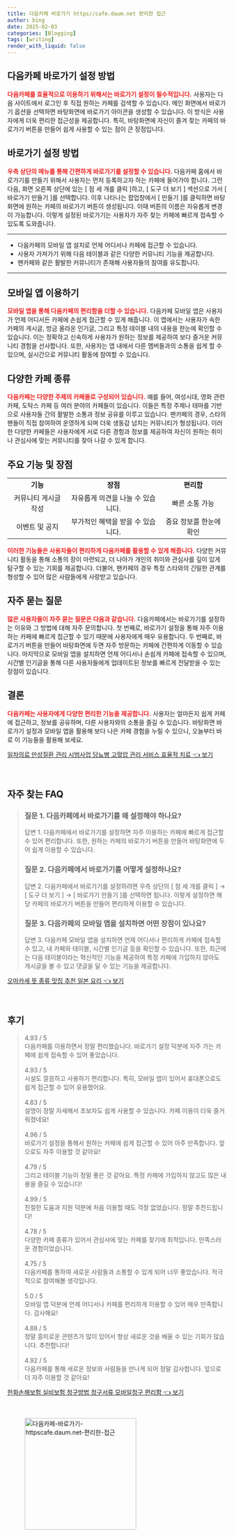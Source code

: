 ```yaml
---
title: 다음카페 바로가기 https//cafe.daum.net 편리한 접근
author: bing
date: 2025-02-03
categories: [Blogging]
tags: [writing]
render_with_liquid: false
---
```



<h2 id='다음카페_바로가기_방법'>다음카페 바로가기 설정 방법</h2>

<p><b><span style="color: #ee2323;">다음카페를 효율적으로 이용하기 위해서는 바로가기 설정이 필수적입니다.</span></b> 사용자는 다음 사이트에서 로그인 후 직접 원하는 카페를 검색할 수 있습니다. 메인 화면에서 바로가기 옵션을 선택하면 바탕화면에 바로가기 아이콘을 생성할 수 있습니다. 이 방식은 사용자에게 더욱 편리한 접근성을 제공합니다. 특히, 바탕화면에 자신이 즐겨 찾는 카페의 바로가기 버튼을 만들어 쉽게 사용할 수 있는 점이 큰 장점입니다.</p>

<h2 id='바로가기_설정_방법'>바로가기 설정 방법</h2>

<p><b><span style="color: #ee2323;">우측 상단의 메뉴를 통해 간편하게 바로가기를 설정할 수 있습니다.</span></b> 다음카페 홈에서 바로가기를 만들기 위해서 사용자는 먼저 등록하고자 하는 카페에 들어가야 합니다. 그런 다음, 화면 오른쪽 상단에 있는 [ 점 세 개를 클릭 ]하고, [ 도구 더 보기 ] 섹션으로 가서 [ 바로가기 만들기 ]를 선택합니다. 이후 나타나는 팝업창에서 [ 만들기 ]를 클릭하면 바탕화면에 원하는 카페의 바로가기 버튼이 생성됩니다. 이때 버튼의 이름은 자유롭게 변경이 가능합니다. 이렇게 설정된 바로가기는 사용자가 자주 찾는 카페에 빠르게 접속할 수 있도록 도와줍니다.</p>

<hr />

<ul>
    <li>다음카페의 모바일 앱 설치로 언제 어디서나 카페에 접근할 수 있습니다.</li>
    <li>사용자 가져가기 위해 다음 테이블과 같은 다양한 커뮤니티 기능을 제공합니다.</li>
    <li>팬카페와 같은 활발한 커뮤니티가 존재해 사용자들의 참여를 유도합니다.</li>
</ul>

<hr />

<h2 id='모바일_앱_이용하기'>모바일 앱 이용하기</h2>

<p><b><span style="color: #ee2323;">모바일 앱을 통해 다음카페의 편리함을 더할 수 있습니다.</span></b> 다음카페 모바일 앱은 사용자가 언제 어디서든 카페에 손쉽게 접근할 수 있게 해줍니다. 이 앱에서는 사용자가 속한 카페의 게시글, 방금 올라온 인기글, 그리고 특정 테이블 내의 내용을 한눈에 확인할 수 있습니다. 이는 정확하고 신속하게 사용자가 원하는 정보를 제공하여 보다 즐거운 커뮤니티 경험을 선사합니다. 또한, 사용자는 앱 내에서 다른 멤버들과의 소통을 쉽게 할 수 있으며, 실시간으로 커뮤니티 활동에 참여할 수 있습니다.</p>

<h2 id='다양한_카페_종류'>다양한 카페 종류</h2>

<p><b><span style="color: #ee2323;">다음카페는 다양한 주제의 카페들로 구성되어 있습니다.</span></b> 예를 들어, 여성시대, 영화 관련 카페, 도탁스 카페 등 여러 분야의 카페들이 있습니다. 이들은 특정 주제나 테마를 기반으로 사용자들 간의 활발한 소통과 정보 공유를 이루고 있습니다. 팬카페의 경우, 스타의 팬들이 직접 참여하여 운영하게 되며 더욱 생동감 넘치는 커뮤니티가 형성됩니다. 이러한 다양한 카페들은 사용자에게 서로 다른 경험과 정보를 제공하여 자신이 원하는 취미나 관심사에 맞는 커뮤니티를 찾아 나갈 수 있게 합니다.</p>

<h2 id='주요_기능_및_장점'>주요 기능 및 장점</h2>

<table>
    <tr>
        <td style="text-align: center; height: 17px;"><b>기능</b></td>
        <td style="text-align: center; height: 17px;"><b>장점</b></td>
        <td style="text-align: center; height: 17px;"><b>편리함</b></td>
    </tr>
    <tr>
        <td style="text-align: center; height: 17px;">커뮤니티 게시글 작성</td>
        <td style="text-align: center; height: 17px;">자유롭게 의견을 나눌 수 있습니다.</td>
        <td style="text-align: center; height: 17px;">빠른 소통 가능</td>
    </tr>
    <tr>
        <td style="text-align: center; height: 17px;">이벤트 및 공지</td>
        <td style="text-align: center; height: 17px;">부가적인 혜택을 받을 수 있습니다.</td>
        <td style="text-align: center; height: 17px;">중요 정보를 한눈에 확인</td>
    </tr>
</table>

<p><b><span style="color: #ee2323;">이러한 기능들은 사용자들이 편리하게 다음카페를 활용할 수 있게 해줍니다.</span></b> 다양한 커뮤니티 활동을 통해 소통의 장이 마련되고, 더 나아가 개인의 취미와 관심사를 깊이 있게 탐구할 수 있는 기회를 제공합니다. 더불어, 팬카페의 경우 특정 스타와의 긴밀한 관계를 형성할 수 있어 많은 사람들에게 사랑받고 있습니다.</p>

<h2 id='자주_묻는_질문'>자주 묻는 질문</h2>

<p><b><span style="color: #ee2323;">많은 사용자들이 자주 묻는 질문은 다음과 같습니다.</span></b> 다음카페에서는 바로가기를 설정하는 이유와 그 방법에 대해 자주 문의합니다. 첫 번째로, 바로가기 설정을 통해 자주 이용하는 카페에 빠르게 접근할 수 있기 때문에 사용자에게 매우 유용합니다. 두 번째로, 바로가기 버튼을 만들어 바탕화면에 두면 자주 방문하는 카페에 간편하게 이동할 수 있습니다. 마지막으로 모바일 앱을 설치하면 언제 어디서나 손쉽게 카페에 접속할 수 있으며, 시간별 인기글을 통해 다른 사용자들에게 업데이트된 정보를 빠르게 전달받을 수 있는 장점이 있습니다.</p>

<h2 id='결론'>결론</h2>

<p><b><span style="color: #ee2323;">다음카페는 사용자에게 다양한 편리한 기능을 제공합니다.</span></b> 사용자는 얼마든지 쉽게 카페에 접근하고, 정보를 공유하며, 다른 사용자와의 소통을 즐길 수 있습니다. 바탕화면 바로가기 설정과 모바일 앱을 활용해 보다 나은 카페 경험을 누릴 수 있으니, 오늘부터 바로 이 기능들을 활용해 보세요.</p>


<p><a class="click-button" title="일차의료 만성질환 관리 시범사업 당뇨병 고혈압 관리 서비스 효율적 치료" href="https://aptwhite.github.io/posts/%EC%9D%BC%EC%B0%A8%EC%9D%98%EB%A3%8C-%EB%A7%8C%EC%84%B1%EC%A7%88%ED%99%98-%EA%B4%80%EB%A6%AC-%EC%8B%9C%EB%B2%94%EC%82%AC%EC%97%85-%EB%8B%B9%EB%87%A8%EB%B3%91-%EA%B3%A0%ED%98%88%EC%95%95-%EA%B4%80%EB%A6%AC-%EC%84%9C%EB%B9%84%EC%8A%A4-%ED%9A%A8%EC%9C%A8%EC%A0%81-%EC%B9%98%EB%A3%8C/" rel="dofollow">일차의료 만성질환 관리 시범사업 당뇨병 고혈압 관리 서비스 효율적 치료 👈 보기</a></p><br>
<h2 id='자주_찾는_FAQ'>자주 찾는 FAQ</h2>
<div itemscope="" itemtype="https://schema.org/FAQPage"> 
<blockquote> 
<div itemscope="" itemprop="mainEntity" itemtype="https://schema.org/Question"> 
<h3 itemprop="name">질문 1. 다음카페에서 바로가기를 왜 설정해야 하나요?</h3> 
<div itemscope="" itemprop="acceptedAnswer" itemtype="https://schema.org/Answer"> 
<span itemprop="text"> 
<p>답변 1. 다음카페에서 바로가기를 설정하면 자주 이용하는 카페에 빠르게 접근할 수 있어 편리합니다. 또한, 원하는 카페의 바로가기 버튼을 만들어 바탕화면에 두어 쉽게 이용할 수 있습니다.</p> 
</span> 
</div> 
</div> 

<div itemscope="" itemprop="mainEntity" itemtype="https://schema.org/Question"> 
<h3 itemprop="name">질문 2. 다음카페에서 바로가기를 어떻게 설정하나요?</h3> 
<div itemscope="" itemprop="acceptedAnswer" itemtype="https://schema.org/Answer"> 
<span itemprop="text"> 
<p>답변 2. 다음카페에서 바로가기를 설정하려면 우측 상단의 [ 점 세 개를 클릭 ] → [ 도구 더 보기 ] → [ 바로가기 만들기 ]를 선택하면 됩니다. 이렇게 설정하면 해당 카페의 바로가기 버튼을 만들어 편리하게 이용할 수 있습니다.</p> 
</span> 
</div> 
</div> 

<div itemscope="" itemprop="mainEntity" itemtype="https://schema.org/Question"> 
<h3 itemprop="name">질문 3. 다음카페의 모바일 앱을 설치하면 어떤 장점이 있나요?</h3> 
<div itemscope="" itemprop="acceptedAnswer" itemtype="https://schema.org/Answer"> 
<span itemprop="text"> 
<p>답변 3. 다음카페 모바일 앱을 설치하면 언제 어디서나 편리하게 카페에 접속할 수 있고, 내 카페와 테이블, 시간별 인기글 등을 확인할 수 있습니다. 또한, 최근에는 다음 테이블이라는 혁신적인 기능을 제공하여 특정 카페에 가입하지 않아도 게시글을 볼 수 있고 댓글을 달 수 있는 기능을 제공합니다.</p> 
</span> 
</div> 
</div> 

</blockquote> 
</div>
<p><a class="click-button" title="오마카세 뜻 종류 맛집 추천 일본 요리" href="https://aptwhite.github.io/posts/%EC%98%A4%EB%A7%88%EC%B9%B4%EC%84%B8-%EB%9C%BB-%EC%A2%85%EB%A5%98-%EB%A7%9B%EC%A7%91-%EC%B6%94%EC%B2%9C-%EC%9D%BC%EB%B3%B8-%EC%9A%94%EB%A6%AC/" rel="dofollow">오마카세 뜻 종류 맛집 추천 일본 요리 👈 보기</a></p><br>
<h2 id='후기'>후기</h2>
<div itemscope itemtype="https://schema.org/Product">
  <blockquote>
  <div itemprop="review" itemscope itemtype="https://schema.org/Review">
      <div itemprop="reviewRating" itemscope itemtype="https://schema.org/Rating"> <span itemprop="ratingValue">4.93</span> / <span itemprop="bestRating">5</span> </div>
      <span itemprop="reviewBody">다음카페를 이용하면서 정말 편리했습니다. 바로가기 설정 덕분에 자주 가는 카페에 쉽게 접속할 수 있어 좋았습니다. </span>
  </div>
  <br>
  <div itemprop="review" itemscope itemtype="https://schema.org/Review">
      <div itemprop="reviewRating" itemscope itemtype="https://schema.org/Rating"> <span itemprop="ratingValue">4.93</span> / <span itemprop="bestRating">5</span> </div>
      <span itemprop="reviewBody">시설도 깔끔하고 사용하기 편리합니다. 특히, 모바일 앱이 있어서 휴대폰으로도 쉽게 접근할 수 있어 유용했어요.</span>
  </div>
  <br>
  <div itemprop="review" itemscope itemtype="https://schema.org/Review">
      <div itemprop="reviewRating" itemscope itemtype="https://schema.org/Rating"> <span itemprop="ratingValue">4.83</span> / <span itemprop="bestRating">5</span> </div>
      <span itemprop="reviewBody">설명이 정말 자세해서 초보자도 쉽게 사용할 수 있습니다. 카페 이용이 더욱 즐거워졌네요!</span>
  </div>
  <br>
  <div itemprop="review" itemscope itemtype="https://schema.org/Review">
      <div itemprop="reviewRating" itemscope itemtype="https://schema.org/Rating"> <span itemprop="ratingValue">4.96</span> / <span itemprop="bestRating">5</span> </div>
      <span itemprop="reviewBody">바로가기 설정을 통해서 원하는 카페에 쉽게 접근할 수 있어 아주 만족합니다. 앞으로도 자주 이용할 것 같아요!</span>
  </div>
  <br>
  <div itemprop="review" itemscope itemtype="https://schema.org/Review">
      <div itemprop="reviewRating" itemscope itemtype="https://schema.org/Rating"> <span itemprop="ratingValue">4.79</span> / <span itemprop="bestRating">5</span> </div>
      <span itemprop="reviewBody">그리고 테이블 기능이 정말 좋은 것 같아요. 특정 카페에 가입하지 않고도 많은 내용을 즐길 수 있습니다!</span>
  </div>
  <br>
  <div itemprop="review" itemscope itemtype="https://schema.org/Review">
      <div itemprop="reviewRating" itemscope itemtype="https://schema.org/Rating"> <span itemprop="ratingValue">4.99</span> / <span itemprop="bestRating">5</span> </div>
      <span itemprop="reviewBody">친절한 도움과 지원 덕분에 처음 이용할 때도 걱정 없었습니다. 정말 추천드립니다!</span>
  </div>
  <br>
  <div itemprop="review" itemscope itemtype="https://schema.org/Review">
      <div itemprop="reviewRating" itemscope itemtype="https://schema.org/Rating"> <span itemprop="ratingValue">4.78</span> / <span itemprop="bestRating">5</span> </div>
      <span itemprop="reviewBody">다양한 카페 종류가 있어서 관심사에 맞는 카페를 찾기에 최적입니다. 만족스러운 경험이었습니다.</span>
  </div>
  <br>
  <div itemprop="review" itemscope itemtype="https://schema.org/Review">
      <div itemprop="reviewRating" itemscope itemtype="https://schema.org/Rating"> <span itemprop="ratingValue">4.75</span> / <span itemprop="bestRating">5</span> </div>
      <span itemprop="reviewBody">다음카페를 통하여 새로운 사람들과 소통할 수 있게 되어 너무 좋았습니다. 적극적으로 참여해볼 생각입니다.</span>
  </div>
  <br>
  <div itemprop="review" itemscope itemtype="https://schema.org/Review">
      <div itemprop="reviewRating" itemscope itemtype="https://schema.org/Rating"> <span itemprop="ratingValue">5.0</span> / <span itemprop="bestRating">5</span> </div>
      <span itemprop="reviewBody">모바일 앱 덕분에 언제 어디서나 카페를 편리하게 이용할 수 있어 매우 만족합니다. 감사해요!</span>
  </div>
  <br>
  <div itemprop="review" itemscope itemtype="https://schema.org/Review">
      <div itemprop="reviewRating" itemscope itemtype="https://schema.org/Rating"> <span itemprop="ratingValue">4.88</span> / <span itemprop="bestRating">5</span> </div>
      <span itemprop="reviewBody">정말 흥미로운 콘텐츠가 많이 있어서 항상 새로운 것을 배울 수 있는 기회가 많습니다. 추천합니다!</span>
  </div>
  <br>
  <div itemprop="review" itemscope itemtype="https://schema.org/Review">
      <div itemprop="reviewRating" itemscope itemtype="https://schema.org/Rating"> <span itemprop="ratingValue">4.92</span> / <span itemprop="bestRating">5</span> </div>
      <span itemprop="reviewBody">다음카페를 통해 새로운 정보와 사람들을 만나게 되어 정말 감사합니다. 앞으로 더 자주 이용할 것 같아요!</span>
  </div>
  </blockquote>
</div>
<p><a class="click-button" title="한화손해보험 실비보험 청구방법 청구서류 모바일청구 편리함" href="https://aptwhite.github.io/posts/%ED%95%9C%ED%99%94%EC%86%90%ED%95%B4%EB%B3%B4%ED%97%98-%EC%8B%A4%EB%B9%84%EB%B3%B4%ED%97%98-%EC%B2%AD%EA%B5%AC%EB%B0%A9%EB%B2%95-%EC%B2%AD%EA%B5%AC%EC%84%9C%EB%A5%98-%EB%AA%A8%EB%B0%94%EC%9D%BC%EC%B2%AD%EA%B5%AC-%ED%8E%B8%EB%A6%AC%ED%95%A8/" rel="dofollow">한화손해보험 실비보험 청구방법 청구서류 모바일청구 편리함 👈 보기</a></p><br>
<figure class="image"><img src="https://aptwhite.github.io/assets/img/thumbnail/다음카페-바로가기-httpscafe.daum.net-편리한-접근.webp" alt="다음카페-바로가기-httpscafe.daum.net-편리한-접근" width="256" height="256"></figure>